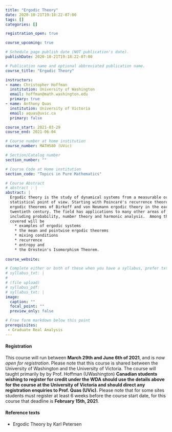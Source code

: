 ```yaml
---
title: "Ergodic Theory"
date: 2020-10-21T19:18:22-07:00
tags: []
categories: []

registration_open: true

course_upcoming: true

# Schedule page publish date (NOT publication's date).
publishDate: 2020-10-21T19:18:22-07:00

# Publication name and optional abbreviated publication name.
course_title: "Ergodic Theory"

instructors:
- name: Christopher Hoffman
  institution: University of Washington
  email: hoffman@math.washington.edu
  primary: true
- name: Anthony Quas
  institution: University of Victoria
  email: aquas@uvic.ca
  primary: false

course_start: 2021-03-29
course_end: 2021-06-04

# Course number at home institution
course_number: MATH580 (UVic)

# Section/Catalog number
section_number: ""

# Course Code at Home institution
section_code: "Topics in Pure Mathematics"

# Course Abstract
# abstract : |
abstract: |
  Ergodic theory is the study of dynamical systems from a measurable or
  statistical point of view. Starting with Poincaré's recurrence theorem and the
  ergodic theorems of Birkoff and von Neumann ergodic theory in the early
  twentieth century. The field has applications to many other areas of mathematics
  including probability, number theory and harmonic analysis.  Among the topics
  covered will be
    * examples of ergodic systems
    * the mean and pointwise ergodic theorems
    * mixing conditions
    * recurrence
    * entropy and
    * the Ornstein's Isomorphism Theorem.
  
course_website:

# Complete either or both of these when you have a syllabus, prefer txt!
# syllabus_txt: |
#
# (file upload)
# syllabus_pdf:
# syllabus_txt: |
image:
  caption: ""
  focal_point: ""
  preview_only: false

# Free form markdown below this point
prerequisites:
 - Graduate Real Analysis
---
```

#### Registration
This course will run between **March 29th and June 6th of 2021**, and is *now
open for registration*. Please note that this course is shared between the
University of Washington and the University of Victoria. The course will taught
primarily by by Prof. Hoffman (UWashington) **Canadian students wishing to
register for credit under the WDA should use the details above for the course at
the University of Victoria and should direct any registration enquiries to Prof.
Quas (UVic).** Please note that for some sites students must register at least 6
weeks before the course start date, for this course that deadline is **February
15th, 2021**.

#### Reference texts
 * Ergodic Theory by Karl Petersen
